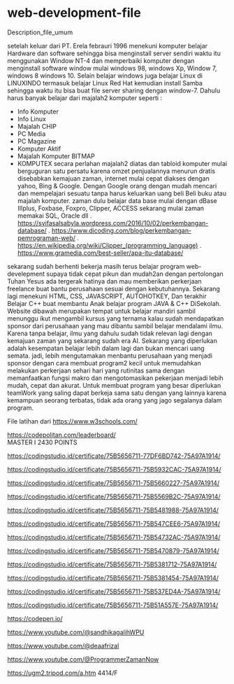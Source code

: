 # web-development-file
Description_file_umum

setelah keluar dari PT. Erela febrauri 1996 menekuni komputer belajar Hardware dan software
sehingga bisa menginstall server sendiri waktu itu menggunakan Window NT-4 dan memperbaiki
komputer dengan menginstall software window mulai windows 98, windows Xp, Window 7, windows 8
windows 10. Selain belajar windows juga belajar Linux di LINUXINDO termasuk belajar Linux Red Hat 
kemudian install Samba sehingga waktu itu bisa buat file server sharing dengan window-7.
Dahulu harus banyak belajar dari majalah2 komputer seperti :
- Info Komputer
- Info Linux
- Majalah CHIP
- PC Media
- PC Magazine
- Komputer Aktif
- Majalah Komputer BITMAP
- KOMPUTEX
secara perlahan majalah2 diatas dan tabloid komputer mulai berguguran satu persatu
karena omzet penjualannya menurun dratis disebabkan kemajuan zaman, internet mulai cepat
diakses dengan yahoo, Bing & Google.
Dengan Google orang dengan mudah mencari dan mempelajari sesuatu tanpa harus keluarkan
uang beli Beli buku atau majalah komputer.
zaman dulu belajar data base mulai dengan dBase IIIplus, Foxbase, Foxpro, Clipper, ACCESS
sekarang mulai zaman memakai SQL, Oracle dll
. https://syifasalsabyla.wordpress.com/2016/10/02/perkembangan-database/
. https://www.dicoding.com/blog/perkembangan-pemrograman-web/
. https://en.wikipedia.org/wiki/Clipper_(programming_language)
. https://www.gramedia.com/best-seller/apa-itu-database/

sekarang sudah berhenti bekerja masih terus belajar program web-develepment supaya tidak
cepat pikun dan mudah2an dengan pertolongan Tuhan Yesus ada tergerak hatinya dan mau memberikan 
perkerjaan freelance buat bantu perusahaan sesuai dengan kebutuhannya.
Sekarang lagi menekuni HTML, CSS, JAVASCRIPT, AUTOHOTKEY, Dan terakhir Belajar C++ buat
membantu Anak belajar program JAVA & C++ DiSekolah. 
Website dibawah merupakan tempat untuk belajar mandiri sambil menunggu ikut mengambil
kursus yang ternama kalau sudah mendapatkan sponsor dari perusahaan yang mau dibantu 
sambil belajar mendalami ilmu. Karena tanpa belajar, ilmu yang dahulu sudah tidak relevan 
lagi dengan kemajuan zaman yang sekarang sudah era AI.
Sekarang yang diperlukan adalah kesempatan belajar lebih dalam lagi dan bukan mencari uang semata. 
jadi, lebih mengutamakan menbantu perusahaan yang menjadi sponsor dengan cara membuat program2 kecil 
untuk memudahkan melakukan perkerjaan sehari hari yang rutinitas sama dengan memanfaatkan fungsi makro
dan mengotomasikan pekerjaan menjadi lebih mudah, cepat dan akurat.
Untuk membuat program yang besar diperlukan teamWork yang saling dapat berkeja sama satu dengan 
yang lainnya karena kemampuan seorang terbatas, tidak ada orang yang jago segalanya dalam program.

File latihan dari https://www.w3schools.com/

https://codepolitan.com/leaderboard/     
MASTER I  2430 POINTS

https://codingstudio.id/certificate/75B5656711-77DF6BD742-75A97A1914/

https://codingstudio.id/certificate/75B5656711-75B5932CAC-75A97A1914/

https://codingstudio.id/certificate/75B5656711-75B5660227-75A97A1914/

https://codingstudio.id/certificate/75B5656711-75B5569B2C-75A97A1914/

https://codingstudio.id/certificate/75B5656711-75B5481988-75A97A1914/

https://codingstudio.id/certificate/75B5656711-75B547CEE6-75A97A1914/

https://codingstudio.id/certificate/75B5656711-75B54732AC-75A97A1914/

https://codingstudio.id/certificate/75B5656711-75B5470879-75A97A1914/

https://codingstudio.id/certificate/75B5656711-75B5381712-75A97A1914/

https://codingstudio.id/certificate/75B5656711-75B5381454-75A97A1914/

https://codingstudio.id/certificate/75B5656711-75B537ED4A-75A97A1914/

https://codingstudio.id/certificate/75B5656711-75B51A557E-75A97A1914/


https://codepen.io/

https://www.youtube.com/@sandhikagalihWPU

https://www.youtube.com/@deaafrizal

https://www.youtube.com/@ProgrammerZamanNow

https://ugm2.tripod.com/a.htm  4414/F
